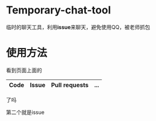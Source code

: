 # Temporary-chat-tool
临时的聊天工具，利用**issue**来聊天，避免使用QQ，被老师抓包

# 使用方法
看到页面上面的

| Code | Issue | Pull requests | ... |
| --- | --- | --- | --- |

了吗

第二个就是issue
